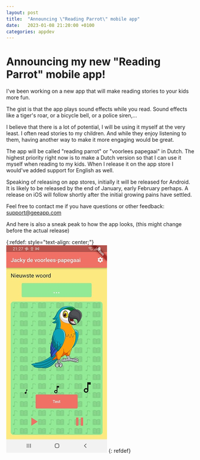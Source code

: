 ```yaml
---
layout: post
title:  "Announcing \"Reading Parrot\" mobile app"
date:   2023-01-08 21:20:00 +0100
categories: appdev
---
```


# Announcing my new \"Reading Parrot\" mobile app!

I've been working on a new app that will make reading stories to your kids more fun.

The gist is that the app plays sound effects while you read. Sound effects like a tiger's roar, or a bicycle bell, or a police siren,...

I believe that there is a lot of potential, I will be using it myself at the very least. I often read stories to my children. And while they enjoy listening to them, having another way to make it more engaging would be great.

The app will be called "reading parrot" or "voorlees papegaai" in Dutch. The highest priority right now is to make a Dutch version so that I can use it myself when reading to my kids. When I release it on the app store I would've added support for English as well.

Speaking of releasing on app stores, initially it will be released for Android. It is likely to be released by the end of January, early February perhaps. A release on iOS will follow shortly after the initial growing pains have settled.

Feel free to contact me if you have questions or other feedback: [support@geeapp.com ][contact-me]

And here is also a sneak peak to how the app looks, (this might change before the actual release)

{:refdef: style="text-align: center;"}
![An early screenshot of the Reading Parrot app](/assets/img/reading_parrot_sneakpeak.jpg)
{: refdef}

[contact-me]: support@geeapp.com
